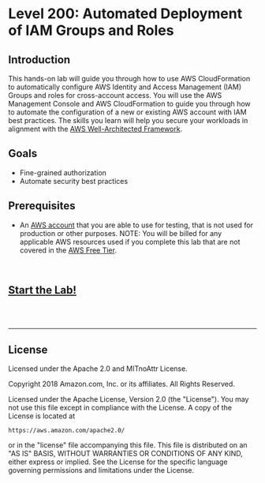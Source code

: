 # Level 200: Automated Deployment of IAM Groups and Roles

## Introduction

This hands-on lab will guide you through how to use AWS CloudFormation to automatically configure AWS Identity and Access Management (IAM) Groups and roles for cross-account access.
You will use the AWS Management Console and AWS CloudFormation to guide you through how to automate the configuration of a new or existing AWS account with IAM best practices. The skills you learn will help you secure your workloads in alignment with the [AWS Well-Architected Framework](https://aws.amazon.com/architecture/well-architected/).

## Goals

* Fine-grained authorization
* Automate security best practices

## Prerequisites

* An [AWS account](https://portal.aws.amazon.com/gp/aws/developer/registration/index.html) that you are able to use for testing, that is not used for production or other purposes.
NOTE: You will be billed for any applicable AWS resources used if you complete this lab that are not covered in the [AWS Free Tier](https://aws.amazon.com/free/).

<BR>

## [Start the Lab!](Lab_Guide.md)

<BR>
<BR>

***

## License

Licensed under the Apache 2.0 and MITnoAttr License.

Copyright 2018 Amazon.com, Inc. or its affiliates. All Rights Reserved.

Licensed under the Apache License, Version 2.0 (the "License"). You may not use this file except in compliance with the License. A copy of the License is located at

    https://aws.amazon.com/apache2.0/

or in the "license" file accompanying this file. This file is distributed on an "AS IS" BASIS, WITHOUT WARRANTIES OR CONDITIONS OF ANY KIND, either express or implied. See the License for the specific language governing permissions and limitations under the License.



